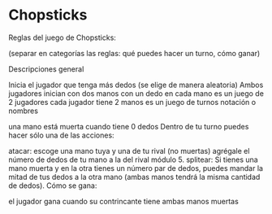 # Chopsticks
Reglas del juego de Chopsticks:

(separar en categorías las reglas: qué puedes hacer un turno, cómo ganar)

Descripciones general

Inicia el jugador que tenga más dedos (se elige de manera aleatoria)
Ambos jugadores inician con dos manos con un dedo en cada mano
es un juego de 2 jugadores
cada jugador tiene 2 manos
es un juego de turnos
notación o nombres

una mano está muerta cuando tiene 0 dedos
Dentro de tu turno puedes hacer sólo una de las acciones:

atacar: escoge una mano tuya y una de tu rival (no muertas) agrégale el número de dedos de tu mano a la del rival módulo 5.
splitear: Si tienes una mano muerta y en la otra tienes un número par de dedos, puedes mandar la mitad de tus dedos a la otra mano (ambas manos tendrá la misma cantidad de dedos).
Cómo se gana:

el jugador gana cuando su contrincante tiene ambas manos muertas
